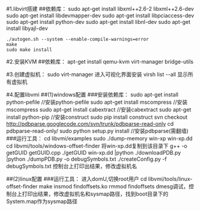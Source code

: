 #1.libvirt搭建
##依赖库：
	sudo apt-get install libxml++2.6-2  libxml++2.6-dev  
	sudo apt-get install libdevmapper-dev
	sudo apt-get install libpciaccess-dev
	sudo apt-get install python-dev
	sudo apt-get install libnl-dev
	sudo apt-get install libyajl-dev

	./autogen.sh --system --enable-compile-warnings=error
	make
	sudo make install

#2.安装KVM
##依赖库：
	apt-get install qemu-kvm virt-manager bridge-utils

#3.创建虚拟机：
	sudo virt-manager 进入可视化界面安装
	virsh list --all 显示所有虚拟机

#4.配置libvmi
##(1)windows配置
###安装依赖库：
	sudo apt-get install python-pefile   //安装python-pefile
	sudo apt-get install mscompress      //安装mscompress
	sudo apt-get install cabextract      //安装cabextract
	sudo apt-get install python-pip        //安装construct
	sudo pip install construct
	svn checkout http://pdbparse.googlecode.com/svn/trunk/pdbparse-read-only
	cd pdbparse-read-only/
	sudo python setup.py install           //安装pdbparse(需翻墙)
###运行工具：
	cd libvmi/examples
	sudo ./dump-memory win-xp win-xp.dd
	cd libvmi/tools/windows-offset-finder
	将win-xp.dd复制到该目录下
	g++ -o getGUID getGUID.cpp
	./getGUID win-xp.dd |python ./downloadPDB.py |python ./dumpPDB.py -o debugSymbols.txt
	./createConfig.py -f debugSymbols.txt 
	控制台上打印出结果，修改虚拟机名

##(2)linux配置
###运行工具：
	进入domU,切换root用户
	cd libvmi/tools/linux-offset-finder
	make
	insmod findoffsets.ko
	rmmod findoffsets
	dmesg调试，控制台上打印出结果，修改虚拟机名和sysmap路径，找到boot目录下的System.map作为sysmap路径